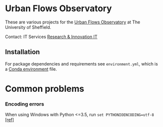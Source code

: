 # Urban Flows Observatory

These are various projects for the [Urban Flows Observatory](https://urbanflows.ac.uk/) at The University of Sheffield.

Contact: IT Services [Research & Innovation IT](https://www.sheffield.ac.uk/it-services/research)

## Installation

For package dependencies and requirements see `environment.yml`, which is a [Conda environment](https://docs.conda.io/projects/conda/en/latest/user-guide/tasks/manage-environments.html) file.

# Common problems

### Encoding errors

When using Windows with Python <=3.5, run `set PYTHONIOENCODING=utf-8` [[ref]](https://stackoverflow.com/a/28041598/8634200)

